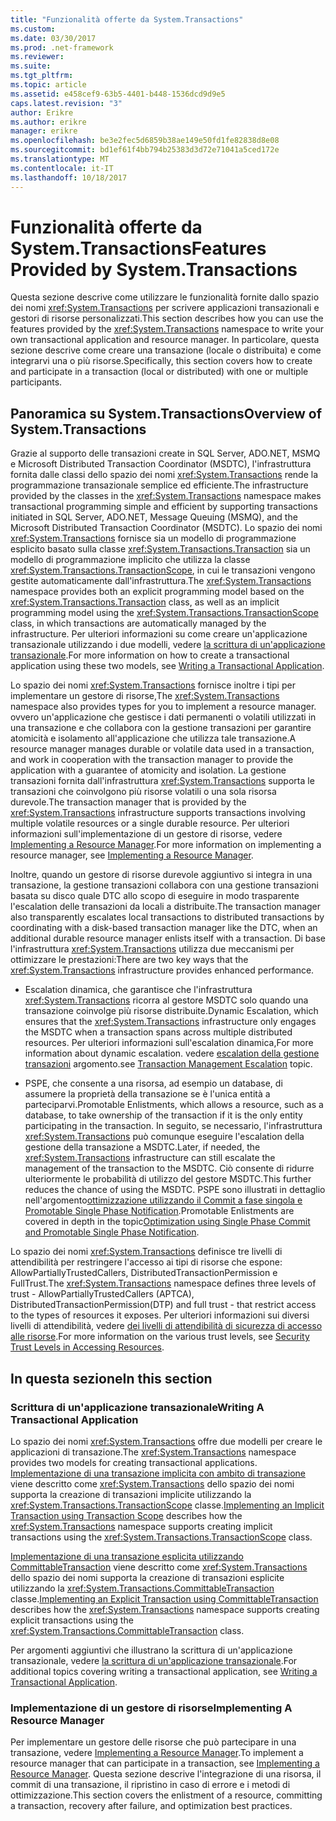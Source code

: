 ```yaml
---
title: "Funzionalità offerte da System.Transactions"
ms.custom: 
ms.date: 03/30/2017
ms.prod: .net-framework
ms.reviewer: 
ms.suite: 
ms.tgt_pltfrm: 
ms.topic: article
ms.assetid: e458cef9-63b5-4401-b448-1536dcd9d9e5
caps.latest.revision: "3"
author: Erikre
ms.author: erikre
manager: erikre
ms.openlocfilehash: be3e2fec5d6859b38ae149e50fd1fe82838d8e08
ms.sourcegitcommit: bd1ef61f4bb794b25383d3d72e71041a5ced172e
ms.translationtype: MT
ms.contentlocale: it-IT
ms.lasthandoff: 10/18/2017
---
```

# <a name="features-provided-by-systemtransactions"></a><span data-ttu-id="e87fc-102">Funzionalità offerte da System.Transactions</span><span class="sxs-lookup"><span data-stu-id="e87fc-102">Features Provided by System.Transactions</span></span>
<span data-ttu-id="e87fc-103">Questa sezione descrive come utilizzare le funzionalità fornite dallo spazio dei nomi <xref:System.Transactions> per scrivere applicazioni transazionali e gestori di risorse personalizzati.</span><span class="sxs-lookup"><span data-stu-id="e87fc-103">This section describes how you can use the features provided by the <xref:System.Transactions> namespace to write your own transactional application and resource manager.</span></span> <span data-ttu-id="e87fc-104">In particolare, questa sezione descrive come creare una transazione (locale o distribuita) e come integrarvi una o più risorse.</span><span class="sxs-lookup"><span data-stu-id="e87fc-104">Specifically, this section covers how to create and participate in a transaction (local or distributed) with one or multiple participants.</span></span>  
  
## <a name="overview-of-systemtransactions"></a><span data-ttu-id="e87fc-105">Panoramica su System.Transactions</span><span class="sxs-lookup"><span data-stu-id="e87fc-105">Overview of System.Transactions</span></span>  
 <span data-ttu-id="e87fc-106">Grazie al supporto delle transazioni create in SQL Server, ADO.NET, MSMQ e Microsoft Distributed Transaction Coordinator (MSDTC), l'infrastruttura fornita dalle classi dello spazio dei nomi <xref:System.Transactions> rende la programmazione transazionale semplice ed efficiente.</span><span class="sxs-lookup"><span data-stu-id="e87fc-106">The infrastructure provided by the classes in the <xref:System.Transactions> namespace makes transactional programming simple and efficient by supporting transactions initiated in SQL Server, ADO.NET, Message Queuing (MSMQ), and the Microsoft Distributed Transaction Coordinator (MSDTC).</span></span> <span data-ttu-id="e87fc-107">Lo spazio dei nomi <xref:System.Transactions> fornisce sia un modello di programmazione esplicito basato sulla classe <xref:System.Transactions.Transaction> sia un modello di programmazione implicito che utilizza la classe <xref:System.Transactions.TransactionScope>, in cui le transazioni vengono gestite automaticamente dall'infrastruttura.</span><span class="sxs-lookup"><span data-stu-id="e87fc-107">The <xref:System.Transactions> namespace provides both an explicit programming model based on the <xref:System.Transactions.Transaction> class, as well as an implicit programming model using the <xref:System.Transactions.TransactionScope> class, in which transactions are automatically managed by the infrastructure.</span></span> <span data-ttu-id="e87fc-108">Per ulteriori informazioni su come creare un'applicazione transazionale utilizzando i due modelli, vedere [la scrittura di un'applicazione transazionale](../../../../docs/framework/data/transactions/writing-a-transactional-application.md).</span><span class="sxs-lookup"><span data-stu-id="e87fc-108">For more information on how to create a transactional application using these two models, see [Writing a Transactional Application](../../../../docs/framework/data/transactions/writing-a-transactional-application.md).</span></span>  
  
 <span data-ttu-id="e87fc-109">Lo spazio dei nomi <xref:System.Transactions> fornisce inoltre i tipi per implementare un gestore di risorse,</span><span class="sxs-lookup"><span data-stu-id="e87fc-109">The <xref:System.Transactions> namespace also provides types for you to implement a resource manager.</span></span> <span data-ttu-id="e87fc-110">ovvero un'applicazione che gestisce i dati permanenti o volatili utilizzati in una transazione e che collabora con la gestione transazioni per garantire atomicità e isolamento all'applicazione che utilizza tale transazione.</span><span class="sxs-lookup"><span data-stu-id="e87fc-110">A resource manager manages durable or volatile data used in a transaction, and work in cooperation with the transaction manager to provide the application with a guarantee of atomicity and isolation.</span></span> <span data-ttu-id="e87fc-111">La gestione transazioni fornita dall'infrastruttura <xref:System.Transactions> supporta le transazioni che coinvolgono più risorse volatili o una sola risorsa durevole.</span><span class="sxs-lookup"><span data-stu-id="e87fc-111">The transaction manager that is provided by the <xref:System.Transactions> infrastructure supports transactions involving multiple volatile resources or a single durable resource.</span></span> <span data-ttu-id="e87fc-112">Per ulteriori informazioni sull'implementazione di un gestore di risorse, vedere [Implementing a Resource Manager](../../../../docs/framework/data/transactions/implementing-a-resource-manager.md).</span><span class="sxs-lookup"><span data-stu-id="e87fc-112">For more information on implementing a resource manager, see [Implementing a Resource Manager](../../../../docs/framework/data/transactions/implementing-a-resource-manager.md).</span></span>  
  
 <span data-ttu-id="e87fc-113">Inoltre, quando un gestore di risorse durevole aggiuntivo si integra in una transazione, la gestione transazioni collabora con una gestione transazioni basata su disco quale DTC allo scopo di eseguire in modo trasparente l'escalation delle transazioni da locali a distribuite.</span><span class="sxs-lookup"><span data-stu-id="e87fc-113">The transaction manager also transparently escalates local transactions to distributed transactions by coordinating with a disk-based transaction manager like the DTC, when an additional durable resource manager enlists itself with a transaction.</span></span> <span data-ttu-id="e87fc-114">Di base l'infrastruttura <xref:System.Transactions> utilizza due meccanismi per ottimizzare le prestazioni:</span><span class="sxs-lookup"><span data-stu-id="e87fc-114">There are two key ways that the <xref:System.Transactions> infrastructure provides enhanced performance.</span></span>  
  
-   <span data-ttu-id="e87fc-115">Escalation dinamica, che garantisce che l'infrastruttura <xref:System.Transactions> ricorra al gestore MSDTC solo quando una transazione coinvolge più risorse distribuite.</span><span class="sxs-lookup"><span data-stu-id="e87fc-115">Dynamic Escalation, which ensures that the <xref:System.Transactions> infrastructure only engages the MSDTC when a transaction spans across multiple distributed resources.</span></span> <span data-ttu-id="e87fc-116">Per ulteriori informazioni sull'escalation dinamica,</span><span class="sxs-lookup"><span data-stu-id="e87fc-116">For more information about dynamic escalation.</span></span> <span data-ttu-id="e87fc-117">vedere [escalation della gestione transazioni](../../../../docs/framework/data/transactions/transaction-management-escalation.md) argomento.</span><span class="sxs-lookup"><span data-stu-id="e87fc-117">see [Transaction Management Escalation](../../../../docs/framework/data/transactions/transaction-management-escalation.md) topic.</span></span>  
  
-   <span data-ttu-id="e87fc-118">PSPE, che consente a una risorsa, ad esempio un database, di assumere la proprietà della transazione se è l'unica entità a parteciparvi.</span><span class="sxs-lookup"><span data-stu-id="e87fc-118">Promotable Enlistments, which allows a resource, such as a database, to take ownership of the transaction if it is the only entity participating in the transaction.</span></span> <span data-ttu-id="e87fc-119">In seguito, se necessario, l'infrastruttura <xref:System.Transactions> può comunque eseguire l'escalation della gestione della transazione a MSDTC.</span><span class="sxs-lookup"><span data-stu-id="e87fc-119">Later, if needed, the <xref:System.Transactions> infrastructure can still escalate the management of the transaction to the MSDTC.</span></span> <span data-ttu-id="e87fc-120">Ciò consente di ridurre ulteriormente le probabilità di utilizzo del gestore MSDTC.</span><span class="sxs-lookup"><span data-stu-id="e87fc-120">This further reduces the chance of using the MSDTC.</span></span> <span data-ttu-id="e87fc-121">PSPE sono illustrati in dettaglio nell'argomento[ottimizzazione utilizzando il Commit a fase singola e Promotable Single Phase Notification](../../../../docs/framework/data/transactions/optimization-spc-and-promotable-spn.md).</span><span class="sxs-lookup"><span data-stu-id="e87fc-121">Promotable Enlistments are covered in depth in the topic[Optimization using Single Phase Commit and Promotable Single Phase Notification](../../../../docs/framework/data/transactions/optimization-spc-and-promotable-spn.md).</span></span>  
  
 <span data-ttu-id="e87fc-122">Lo spazio dei nomi <xref:System.Transactions> definisce tre livelli di attendibilità per restringere l'accesso ai tipi di risorse che espone: AllowPartiallyTrustedCallers, DistributedTransactionPermission e FullTrust.</span><span class="sxs-lookup"><span data-stu-id="e87fc-122">The <xref:System.Transactions> namespace defines three levels of trust - AllowPartiallyTrustedCallers (APTCA), DistributedTransactionPermission(DTP) and full trust - that restrict access to the types of resources it exposes.</span></span> <span data-ttu-id="e87fc-123">Per ulteriori informazioni sui diversi livelli di attendibilità, vedere [dei livelli di attendibilità di sicurezza di accesso alle risorse](../../../../docs/framework/data/transactions/security-trust-levels-in-accessing-resources.md).</span><span class="sxs-lookup"><span data-stu-id="e87fc-123">For more information on the various trust levels, see [Security Trust Levels in Accessing Resources](../../../../docs/framework/data/transactions/security-trust-levels-in-accessing-resources.md).</span></span>  
  
## <a name="in-this-section"></a><span data-ttu-id="e87fc-124">In questa sezione</span><span class="sxs-lookup"><span data-stu-id="e87fc-124">In this section</span></span>  
  
### <a name="writing-a-transactional-application"></a><span data-ttu-id="e87fc-125">Scrittura di un'applicazione transazionale</span><span class="sxs-lookup"><span data-stu-id="e87fc-125">Writing A Transactional Application</span></span>  
 <span data-ttu-id="e87fc-126">Lo spazio dei nomi <xref:System.Transactions> offre due modelli per creare le applicazioni di transazione.</span><span class="sxs-lookup"><span data-stu-id="e87fc-126">The <xref:System.Transactions> namespace provides two models for creating transactional applications.</span></span> <span data-ttu-id="e87fc-127">[Implementazione di una transazione implicita con ambito di transazione](../../../../docs/framework/data/transactions/implementing-an-implicit-transaction-using-transaction-scope.md) viene descritto come <xref:System.Transactions> dello spazio dei nomi supporta la creazione di transazioni implicite utilizzando la <xref:System.Transactions.TransactionScope> classe.</span><span class="sxs-lookup"><span data-stu-id="e87fc-127">[Implementing an Implicit Transaction using Transaction Scope](../../../../docs/framework/data/transactions/implementing-an-implicit-transaction-using-transaction-scope.md) describes how the <xref:System.Transactions> namespace supports creating implicit transactions using the <xref:System.Transactions.TransactionScope> class.</span></span>  
  
 <span data-ttu-id="e87fc-128">[Implementazione di una transazione esplicita utilizzando CommittableTransaction](../../../../docs/framework/data/transactions/implementing-an-explicit-transaction-using-committabletransaction.md) viene descritto come <xref:System.Transactions> dello spazio dei nomi supporta la creazione di transazioni esplicite utilizzando la <xref:System.Transactions.CommittableTransaction> classe.</span><span class="sxs-lookup"><span data-stu-id="e87fc-128">[Implementing an Explicit Transaction using CommittableTransaction](../../../../docs/framework/data/transactions/implementing-an-explicit-transaction-using-committabletransaction.md) describes how the <xref:System.Transactions> namespace supports creating explicit transactions using the <xref:System.Transactions.CommittableTransaction> class.</span></span>  
  
 <span data-ttu-id="e87fc-129">Per argomenti aggiuntivi che illustrano la scrittura di un'applicazione transazionale, vedere [la scrittura di un'applicazione transazionale](../../../../docs/framework/data/transactions/writing-a-transactional-application.md).</span><span class="sxs-lookup"><span data-stu-id="e87fc-129">For additional topics covering writing a transactional application, see [Writing a Transactional Application](../../../../docs/framework/data/transactions/writing-a-transactional-application.md).</span></span>  
  
### <a name="implementing-a-resource-manager"></a><span data-ttu-id="e87fc-130">Implementazione di un gestore di risorse</span><span class="sxs-lookup"><span data-stu-id="e87fc-130">Implementing A Resource Manager</span></span>  
 <span data-ttu-id="e87fc-131">Per implementare un gestore delle risorse che può partecipare in una transazione, vedere [Implementing a Resource Manager](../../../../docs/framework/data/transactions/implementing-a-resource-manager.md).</span><span class="sxs-lookup"><span data-stu-id="e87fc-131">To implement a resource manager that can participate in a transaction, see [Implementing a Resource Manager](../../../../docs/framework/data/transactions/implementing-a-resource-manager.md).</span></span> <span data-ttu-id="e87fc-132">Questa sezione descrive l'integrazione di una risorsa, il commit di una transazione, il ripristino in caso di errore e i metodi di ottimizzazione.</span><span class="sxs-lookup"><span data-stu-id="e87fc-132">This section covers the enlistment of a resource, committing a transaction, recovery after failure, and optimization best practices.</span></span>
